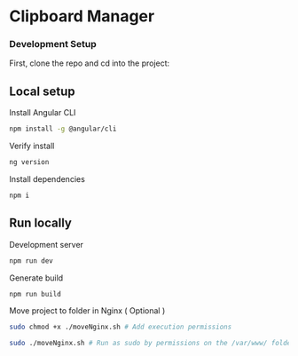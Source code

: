 # Clipboard Manager

### Development Setup

First, clone the repo and cd into the project:

## Local setup

Install Angular CLI

```bash
npm install -g @angular/cli
```

Verify install

```bash
ng version
```

Install dependencies

```bash
npm i
```

## Run locally

Development server

```bash
npm run dev
```

Generate build

```bash
npm run build
```

Move project to folder in Nginx ( Optional )

```bash
sudo chmod +x ./moveNginx.sh # Add execution permissions
```

```bash
sudo ./moveNginx.sh # Run as sudo by permissions on the /var/www/ folder
```
